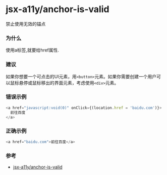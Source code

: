 # jsx-a11y/anchor-is-valid

禁止使用无效的锚点

### 为什么

使用a标签,就要给href属性.

### 建议

如果你想要一个可点击的UI元素，用`<button>`元素。如果你需要创建一个用户可以鼠标悬停或鼠标移出的界面元素，考虑使用`<div>`元素。

### 错误示例

```js
<a href="javascript:void(0)" onClick={(location.href = 'baidu.com')}>
  前往百度
</a>
```

### 正确示例

```js
<a href="baidu.com">前往百度</a>
```

### 参考

- [jsx-a11y/anchor-is-valid](https://github.com/jsx-eslint/eslint-plugin-jsx-a11y/blob/master/docs/rules/anchor-is-valid.md)
